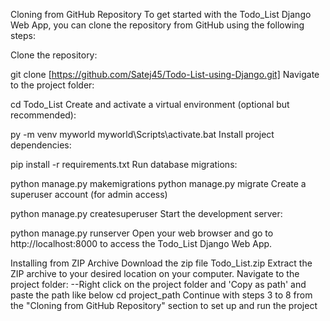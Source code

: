 Cloning from GitHub Repository
To get started with the Todo_List Django Web App, you can clone the repository from GitHub using the following steps:

Clone the repository:

git clone [https://github.com/Satej45/Todo-List-using-Django.git]
Navigate to the project folder:

cd Todo_List
Create and activate a virtual environment (optional but recommended):

py -m venv myworld
myworld\Scripts\activate.bat
Install project dependencies:

pip install -r requirements.txt
Run database migrations:

python manage.py makemigrations
python manage.py migrate
Create a superuser account (for admin access)

python manage.py createsuperuser
Start the development server:

python manage.py runserver
Open your web browser and go to http://localhost:8000 to access the Todo_List Django Web App.

Installing from ZIP Archive
Download the zip file Todo_List.zip
Extract the ZIP archive to your desired location on your computer.
Navigate to the project folder: --Right click on the project folder and 'Copy as path' and paste the path like below
cd project_path
Continue with steps 3 to 8 from the "Cloning from GitHub Repository" section to set up and run the project
